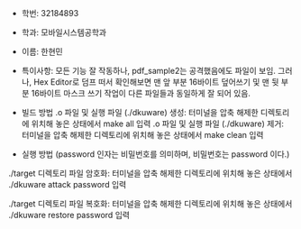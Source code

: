 -   학번: 32184893
-   학과: 모바일시스템공학과
-   이름: 한현민

-   특이사항: 모든 기능 잘 작동하나, pdf_sample2는 공격했음에도 파일이 보임.
    그러나, Hex Editor로 덤프 떠서 확인해보면
    맨 앞 부분 16바이트 덮어쓰기 및 맨 뒷 부분 16바이트 마스크 쓰기 작업이
    다른 파일들과 동일하게 잘 되어 있음.

-   빌드 방법
    .o 파일 및 실행 파일 (./dkuware) 생성: 터미널을 압축 해제한 디렉토리에 위치해
    놓은 상태에서 make all 입력 .o 파일 및 실행 파일 (./dkuware) 제거: 터미널을
    압축 해제한 디렉토리에 위치해 놓은 상태에서 make clean 입력

-   실행 방법 (password 인자는 비밀번호를 의미하며, 비밀번호는 password 이다.)

./target 디렉토리 파일 암호화: 터미널을 압축 해제한 디렉토리에 위치해 놓은
상태에서 ./dkuware attack password 입력

./target 디렉토리 파일 복호화: 터미널을 압축 해제한 디렉토리에 위치해 놓은
상태에서 ./dkuware restore password 입력
